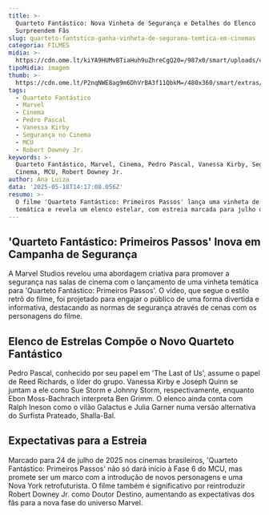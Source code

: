```yaml
---
title: >-
  Quarteto Fantástico: Nova Vinheta de Segurança e Detalhes do Elenco
  Surpreendem Fãs
slug: quarteto-fantstico-ganha-vinheta-de-segurana-temtica-em-cinemas
categoria: FILMES
midia: >-
  https://cdn.ome.lt/kiYA9HUMvBTiaHuh9uZhreCgQ20=/987x0/smart/uploads/conteudo/fotos/quartetofantasticovariante2025_FpjEJ1R.jpg
tipoMidia: imagem
thumb: >-
  https://cdn.ome.lt/P2nqNWE8ag9m6DhVrBA3f11QbkM=/480x360/smart/extras/conteudos/quartetofantasticovariante2025_VasXMYE.jpg
tags:
  - Quarteto Fantástico
  - Marvel
  - Cinema
  - Pedro Pascal
  - Vanessa Kirby
  - Segurança no Cinema
  - MCU
  - Robert Downey Jr.
keywords: >-
  Quarteto Fantástico, Marvel, Cinema, Pedro Pascal, Vanessa Kirby, Segurança no
  Cinema, MCU, Robert Downey Jr.
author: Ana Luiza
data: '2025-05-18T14:17:08.056Z'
resumo: >-
  O filme 'Quarteto Fantástico: Primeiros Passos' lança uma vinheta de segurança
  temática e revela um elenco estelar, com estreia marcada para julho de 2025.
---
```


## 'Quarteto Fantástico: Primeiros Passos' Inova em Campanha de Segurança 

<blockquote class="twitter-tweet"><a href="https://twitter.com/user/status/1923763892297097228"></a></blockquote>

A Marvel Studios revelou uma abordagem criativa para promover a segurança nas salas de cinema com o lançamento de uma vinheta temática para 'Quarteto Fantástico: Primeiros Passos'. O vídeo, que segue o estilo retrô do filme, foi projetado para engajar o público de uma forma divertida e informativa, destacando as normas de segurança através de cenas com os personagens do filme.

## Elenco de Estrelas Compõe o Novo Quarteto Fantástico 

Pedro Pascal, conhecido por seu papel em 'The Last of Us', assume o papel de Reed Richards, o líder do grupo. Vanessa Kirby e Joseph Quinn se juntam a ele como Sue Storm e Johnny Storm, respectivamente, enquanto Ebon Moss-Bachrach interpreta Ben Grimm. O elenco ainda conta com Ralph Ineson como o vilão Galactus e Julia Garner numa versão alternativa do Surfista Prateado, Shalla-Bal.

## Expectativas para a Estreia 

Marcado para 24 de julho de 2025 nos cinemas brasileiros, 'Quarteto Fantástico: Primeiros Passos' não só dará início à Fase 6 do MCU, mas promete ser um marco com a introdução de novos personagens e uma Nova York retrofuturista. O filme também é significativo por reintroduzir Robert Downey Jr. como Doutor Destino, aumentando as expectativas dos fãs para a nova fase do universo Marvel.
